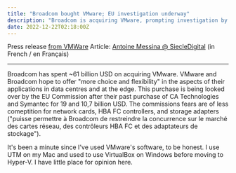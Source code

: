 ```yaml
---
title: "Broadcom bought VMware; EU investigation underway"
description: "Broadcom is acquiring VMware, prompting investigation by the EU with fears of less comeptition with server hardware."
date: 2022-12-22T02:18:00Z
---
```


Press release [from VMWare](https://news.vmware.com/company/vmware-stockholders-approve-proposed-acquisition-by-broadcom)
Article: [Antoine Messina @ SiecleDigital](https://siecledigital.fr/2022/12/21/rachat-de-vmware-par-broadcom-la-commission-europeenne-ouvre-une-enquete/) (in French / en Français)

---

Broadcom has spent ~61 billion USD on acquiring VMware. VMware and Broadcom hope to offer "more choice and flexibility" in the aspects of their applications in data centres and at the edge. This purchase is being looked over by the EU Commission after their past purchase of CA Technologies and Symantec for 19 and 10,7 billion USD. The commissions fears are of less comeptition for network cards, HBA FC controllers, and storage adapters ("puisse permettre à Broadcom de restreindre la concurrence sur le marché des cartes réseau, des contrôleurs HBA FC et des adaptateurs de stockage").

It's been a minute since I've used VMware's software, to be honest.
I use UTM on my Mac and used to use VirtualBox on Windows before moving to Hyper-V. I have little place for opinion here.
